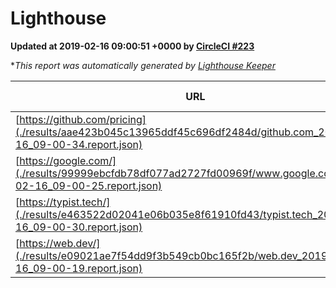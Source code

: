 
# Lighthouse

**Updated at 2019-02-16 09:00:51 +0000 by [CircleCI #223](https://circleci.com/gh/ItinerisLtd/lighthouse-keeper-example/223)**

**This report was automatically generated by [Lighthouse Keeper](https://github.com/itinerisltd/lighthouse-keeper)*

| URL | Performance | Accessibility | Best Practices | SEO | PWA | Updated At |
| --- | --- | --- | --- | --- | --- | --- |
| [https://github.com/pricing](./results/aae423b045c13965ddf45c696df2484d/github.com_2019-02-16_09-00-34.report.json) | 0.68 | 0.89 | 0.93 | 0.9 | 0.58 | 2019-02-16T09:00:34.944Z |
| [https://google.com/](./results/99999ebcfdb78df077ad2727fd00969f/www.google.com_2019-02-16_09-00-25.report.json) | 0.96 | 0.71 | 0.93 | 0.8 | 0.58 | 2019-02-16T09:00:25.354Z |
| [https://typist.tech/](./results/e463522d02041e06b035e8f61910fd43/typist.tech_2019-02-16_09-00-30.report.json) | 0.97 | 0.8 | 0.71 | 1 | 0.58 | 2019-02-16T09:00:30.409Z |
| [https://web.dev/](./results/e09021ae7f54dd9f3b549cb0bc165f2b/web.dev_2019-02-16_09-00-19.report.json) | 0.92 | 0.93 | 1 | 0.91 | 1 | 2019-02-16T09:00:19.550Z |
